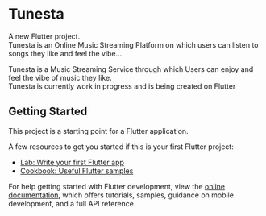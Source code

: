 # Tunesta

A new Flutter project.<br>
Tunesta is an Online Music Streaming Platform on which users can listen to songs they like and
feel the vibe....

Tunesta is a Music Streaming Service through which Users can enjoy and feel the vibe of music they like.<br> 
Tunesta is currently work in progress and is being created on Flutter<br>

## Getting Started

This project is a starting point for a Flutter application.

A few resources to get you started if this is your first Flutter project:

- [Lab: Write your first Flutter app](https://docs.flutter.dev/get-started/codelab)
- [Cookbook: Useful Flutter samples](https://docs.flutter.dev/cookbook)

For help getting started with Flutter development, view the
[online documentation](https://docs.flutter.dev/), which offers tutorials,
samples, guidance on mobile development, and a full API reference.
